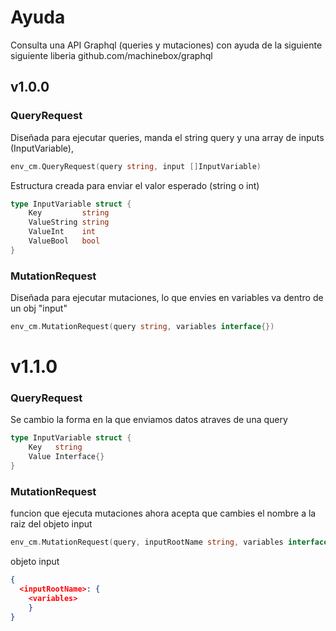 # Ayuda

Consulta una API Graphql (queries y mutaciones) con ayuda de la siguiente siguiente liberia github.com/machinebox/graphql

## v1.0.0

### QueryRequest

Diseñada para ejecutar queries, manda el string query y una array de inputs (InputVariable),

```go
env_cm.QueryRequest(query string, input []InputVariable)
```

Estructura creada para enviar el valor esperado (string o int)

```go
type InputVariable struct {
    Key         string
    ValueString string
    ValueInt    int
    ValueBool   bool
}
```

### MutationRequest

Diseñada para ejecutar mutaciones, lo que envies en variables va dentro de un obj "input"

```go
env_cm.MutationRequest(query string, variables interface{})
```

# v1.1.0

### QueryRequest

Se cambio la forma en la que enviamos datos atraves de una query

```go
type InputVariable struct {
    Key   string
    Value Interface{}
}
```
### MutationRequest

funcion que ejecuta mutaciones ahora acepta que cambies el nombre a la raiz del objeto input

```go
env_cm.MutationRequest(query, inputRootName string, variables interface{})
```
objeto input
```json
{
  <inputRootName>: {
    <variables>
    }
}
```
